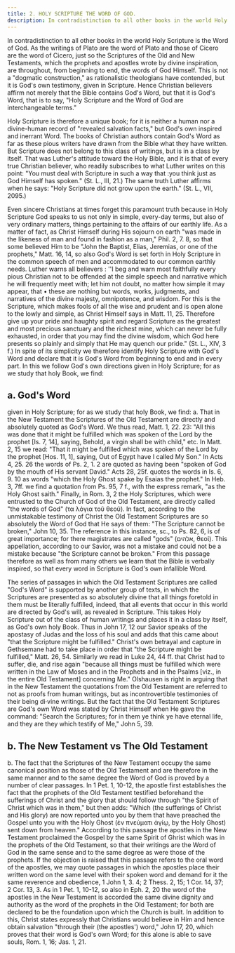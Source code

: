```yaml
---
title: 2. HOLY SCRIPTURE THE WORD OF GOD. 
description: In contradistinction to all other books in the world Holy Scripture is the Word of God.
---
```


In contradistinction to all other books in the world Holy Scripture is the Word of God. As the writings of Plato are the word of Plato and those of Cicero are the word of Cicero, just so the Scriptures of the Old and New Testaments, which the prophets and apostles wrote by divine inspiration, are throughout, from beginning to end, the words of God Himself. This is not a "dogmatic construction," as rationalistic theologians have contended, but it is God's own testimony, given in Scripture. Hence Christian believers affirm not merely that the Bible contains God's Word, but that it is God's Word, that is to say, "Holy Scripture and the Word of God are interchangeable terms."

Holy Scripture is therefore a unique book; for it is neither a human nor a divine-human record of "revealed salvation facts," but God's own inspired and inerrant Word. The books of Christian authors contain God's Word as far as these pious writers have drawn from the Bible what they have written. But Scripture does not belong to this class of writings, but is in a class by itself. That was Luther's attitude toward the Holy Bible, and it is that of every true Christian believer, who readily subscribes to what Luther writes on this point: "You must deal with Scripture in such a way that :you think just as God Himself has spoken." (St. L., III, 21.) The same truth Luther affirms when he says: "Holy Scripture did not grow upon the earth." (St. L., VII, 2095.)

Even sincere Christians at times forget this paramount truth because in Holy Scripture God speaks to us not only in simple, every-day terms, but also of very ordinary matters, things pertaining to the affairs of our earthly life. As a matter of fact, as Christ Himself during His sojourn on earth "was made in the likeness of man and found in fashion as a man," Phil. 2, 7. 8, so that some believed Him to be "John the Baptist, Elias, Jeremias, or one of the prophets," Matt. 16, 14, so also God's Word is set forth in Holy Scripture in the common speech of men and accommodated to our common earthly needs. Luther warns all believers : ''I beg and warn most faithfully every pious Christian not to be offended at the simple speech and narrative which he will frequently meet with; let him not doubt, no matter how simple it may appear, that • these are nothing but words, works, judgments, and narratives of the divine majesty, omnipotence, and wisdom. For this is the Scripture, which makes fools of all the wise and prudent and is open alone to the lowly and simple, as Christ Himself says in Matt. 11, 25. Therefore give up your pride and haughty spirit and regard Scripture as the greatest and most precious sanctuary and the richest mine, which can never be fully exhausted, in order that you may find the divine wisdom, which God here presents so plainly and simply that He may quench our pride." (St. L., XIV, 3 f.) In spite of its simplicity we therefore identify Holy Scripture with God's Word and declare that it is God's Word from beginning to end and in every part. In this we follow God's own directions given in Holy Scripture; for as we study that holy Book, we find:

## a. God's Word
given in Holy Scripture; for as we study that holy Book, we find: a. That in the New Testament the Scriptures of the Old Testament are directly and absolutely quoted as God's Word. We thus read, Matt. 1, 22. 23: "All this was done that it might be fulfilled which was spoken of the Lord by the prophet [Is. 7, 14], saying, Behold, a virgin shall be with child," etc. In Matt. 2, 15 we read: "That it might be fulfilled which was spoken of the Lord by the prophet [Hos. 11, 1], saying, Out of Egypt have I called My Son." In Acts 4, 25. 26 the words of Ps. 2, 1. 2 are quoted as having been "spoken of God by the mouth of His servant David." Acts 28, 25f. quotes the words in Is. 6, 9. 10 as words "which the Holy Ghost spake by Esaias the prophet." In Heb. 3, 7ff. we find a quotation from Ps. 95, 7 f., with the express remark, "as the Holy Ghost saith." Finally, in Rom. 3, 2 the Holy Scriptures, which were entrusted to the Church of God of the Old Testament, are directly called "the words of God" (τα λόγια  τοῦ θεοῦ). In fact, according to the unmistakable testimony of Christ the Old Testament Scriptures are so absolutely the Word of God that He says of them: "The Scripture cannot be broken," John 10, 35. The reference in this instance, sc., to Ps. 82, 6, is of great importance; for there magistrates are called "gods" (אלהים, θεοί). This appellation, according to our Savior, was not a mistake and could not be a mistake because "the Scripture cannot be broken." From this passage therefore as well as from many others we learn that the Bible is verbally inspired, so that every word in Scripture is God's own infallible Word.

The series of passages in which the Old Testament Scriptures are called "God's Word" is supported by another group of texts, in which the Scriptures are presented as so absolutely divine that all things foretold in them must be literally fulfilled, indeed, that all events that occur in this world are directed by God's will, as revealed in Scripture. This takes Holy Scripture out of the class of human writings and places it in a class by itself, as God's own holy Book. Thus in John 17, 12 our Savior speaks of the apostasy of Judas and the loss of his soul and adds that this came about "that the Scripture might be fulfilled." Christ's own betrayal and capture in Gethsemane had to take place in order that "the Scripture might be fulfilled," Matt. 26, 54. Similarly we read in Luke 24, 44 ff. that Christ had to suffer, die, and rise again "because all things must be fulfilled which were written in the Law of Moses and in the Prophets and in the Psalms [viz., in the entire Old Testament] concerning Me." Olshausen is right in arguing that in the New Testament the quotations from the Old Testament are referred to not as proofs from human writings, but as incontrovertible testimonies of their being di·vine writings. But the fact that the Old Testament Scriptures are God's own Word was stated by Christ Himself when He gave the command: "Search the Scriptures; for in them ye think ye have eternal life, and they are they which testify of Me," John 5, 39.

## b. The New Testament vs The Old Testament
b. The fact that the Scriptures of the New Testament occupy the same canonical position as those of the Old Testament and are therefore in the same manner and to the same degree the Word of God is proved by a number of clear passages. In 1 Pet. 1, 10-12, the apostle first establishes the fact that the prophets of the Old Testament testified beforehand the sufferings of Christ and the glory that should follow through "the Spirit of Christ which was in them," but then adds: "Which (the sufferings of Christ and His glory) are now reported unto you by them that have preached the Gospel unto you with the Holy Ghost (ἐν πνεύματι ἁγίῳ, by the Holy Ghost) sent down from heaven." According to this passage the apostles in the New Testament proclaimed the Gospel by the same Spirit of Ghrist which was in the prophets of the Old Testament, so that their writings are the Word of God in the same sense and to the same degree as were those of the prophets. If the objection is raised that this passage refers to the oral word of the apostles, we may quote passages in which the apostles place their written word on the same level with their spoken word and demand for it the same reverence and obedience, 1 John 1, 3. 4; 2 Thess. 2, 15; 1 Cor. 14, 37; 2 Cor. 13, 3. As in 1 Pet. 1, 10-12, so also in Eph. 2, 20 the word of the apostles in the New Testament is accorded the same divine dignity and authority as the word of the prophets in the Old Testament; for both are declared to be the foundation upon which the Church is built. In addition to this, Christ states expressly that Christians would believe in Him and hence obtain salvation "through their (the apostles') word," John 17, 20, which proves that their word is God's own Word; for this alone is able to save souls, Rom. 1, 16; Jas. 1, 21.